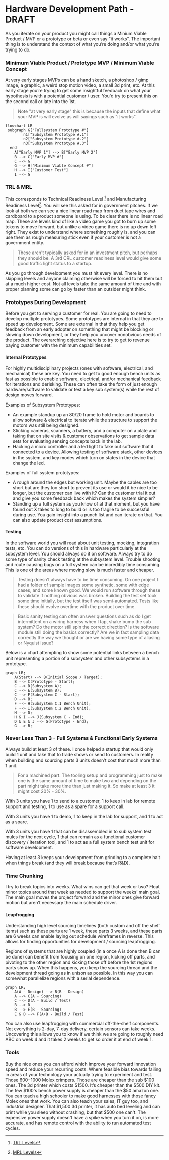 # Hardware Development Path - DRAFT

As you iterate on your product you might call things a Minium Viable Product / MVP or a prototype or beta or even say "it works". The important thing is to understand the context of what you’re doing and/or what you’re trying to do. 

### Minimum Viable Product / Prototype MVP / Minimum Viable Concept
At very early stages MVPs can be a hand sketch, a photoshop / gimp image, a graphic, a weird stop motion video, a small 3d print, etc. At this early stage you’re trying to get some insightful feedback on what your hypothesis is with a potential customer / user. You'd try to present this on the second call or late into the 1st. 
> Note "at very early stage" this is because the inputs that define what your MVP is will evolve as will sayings such as "it works".  

```mermaid
flowchart LR
 subgraph G["Fullsystem Prototype #"]
        n1["Subsystem Prototype #.1"]
        n2["Subsystem Prototype #.2"]
        n3["Subsystem Prototype #.3"]
  end
    A["Early MVP 1"] --> B["Early MVP 2"]
    B --> C["Early MVP #"]
    C --> G
    G --> H["Minimum Viable Concept #"]
    H --> I["Customer Test"]
    I --> G

```


### TRL & MRL
This corresponds to Technical Readiness Level [^TRL] and Manufacturing Readiness Level[^MRL]. You will see this asked for in government pitches. If we look at both we can see a nice linear road map from duct tape wires and cardboard to a product someone is using. To be clear there is no linear road map. These are levels kind of like a video game you got to burn up some tokens to move forward, but unlike a video game there is no up down left right. They exist to understand where something roughly is, and you can use them as rough measuring stick even if your customer is not a government entity. 

> These aren't typically asked for in an investment pitch, but perhaps they should be. A 3rd CRL customer readiness level would give some good traffic light status to a startup. 

As you go through development you must hit every level. There is no skipping levels and anyone claiming otherwise will be forced to hit them but at a much higher cost. Not all levels take the same amount of time and with proper planning some can go by faster than an outsider might think. 

### Prototypes During Development
Before you get to serving a customer for real. You are going to need to develop multiple prototypes. Some prototypes are internal in that they are to speed up development. Some are external in that they help you get feedback from an early adopter on something that might be blocking or slowing down development, or they help you uncover nonobvious needs of the product. The overarching objective here is to try to get to revenue paying customer with the minimum capabilities set. 

#### Internal Prototypes
For highly multidisciplinary projects (ones with software, electrical, and mechanical) these are key. You need to get to good enough bench units as fast as possible to enable software, electrical, and/or mechanical feedback for iterations and derisking. These can often take the form of just enough hardware/software to validate or test a key sub system(s) while the rest of design moves forward. 

Examples of Subsystem Prototypes:
- An example standup up an 80/20 frame to hold motor and boards to allow software & electrical to iterate while the structure to support the motors was still being designed. 
- Sticking cameras, scanners, a battery, and a computer on a plate and taking that on site visits & customer observations to get sample data sets for evaluating sensing concepts back in the lab. 
- Hacking a micro controller and a led light to fake out software that it connected to a device. Allowing testing of software stack, other devices in the system, and key modes which turn on states in the device that change the led.

Examples of full system prototypes:
- A rough around the edges but working unit. Maybe the cables are too short but are they too short to prevent its use or would it be nice to be longer, but the customer can live with it? Can the customer trial it out and give you some feedback back which makes the system simpler? 
- Standing up a full system as you know of at that moment, but you have found out X takes to long to build or is too fragile to be successful during use. You gain insight into a punch list and can iterate on that. You can also update product cost assumptions. 

#### Testing
In the software world you will read about unit testing, mocking, integration tests, etc. You can do versions of this in hardware particularly at the subsystem level. You should always do it on software. Always try to do some type of sanity check testing at the subsystem level. Trouble shooting and route causing bugs on a full system can be incredibly time consuming. This is one of the areas where moving slow is much faster and cheaper. 

> Testing doesn’t always have to be time consuming. On one project I had a folder of sample images some synthetic, some with edge cases, and some known good. We would run software through these to validate if nothing obvious was broken. Building the test set took some time initially, but the test itself was semi-automated. Tests like these should evolve overtime with the product over time. 

> Basic sanity testing can often answer questions such as do I get intermittent on a wiring harness when I tap, shake bump the sub system? Do the motor still spin the correct direction? Is the software module still doing the basics correctly? Are we in fact sampling data correctly the way we thought or are we having some type of aliasing or Nyquist issue? 

Below is a chart attempting to show some potential links between a bench unit representing a portion of a subsystem and other subsystems in a prototype.

```mermaid
graph LR;
    A(Start) --> B(Initial Scope / Target);
    B --> C(Prototype - Start);
    C --> D(Subsystem A);
    C --> E(Subsystem B);
    C --> F(Subsystem C - Start);
    D --> B;
    F --> H(Subsystem C.1 Bench Unit);
    F --> I(Subsystem C.2 Bench Unit);
    H --> D;
    H & I --> J(Subsystem C - End);
    D & E & J --> G(Prototype - End);
    G --> B;
```

### Never Less Than 3 - Full Systems & Functional Early Systems
Always build at least 3 of these. I once helped a startup that would only build 1 unit and take that to trade shows or send to customers. In reality when building and sourcing parts 3 units doesn’t cost that much more than 1 unit. 

> For a machined part. The tooling setup and programming just to make one is the same amount of time to make two and depending on the part might take more time than just making it. So make at least 3 it might cost 20% - 30%. 

With 3 units you have 1 to send to a customer, 1 to keep in lab for remote support and testing, 1 to use as a spare for a support call. 

With 3 units you have 1 to demo, 1 to keep in the lab for support, and 1 to act as a spare. 

With 3 units you have 1 that can be disassembled in to sub system test mules for the next cycle, 1 that can remain as a functional customer discovery / iteration tool, and 1 to act as a full system bench test unit for software development. 

Having at least 3 keeps your development from grinding to a complete halt when things break (and they will break because that’s R&D). 

### Time Chunking
I try to break topics into weeks. What wins can get that week or two? Float minor topics around that week as needed to support the weeks’ main goal. The main goal moves the project forward and the minor ones give forward motion but aren’t necessary the main schedule driver. 

#### Leapfrogging
Understanding high level sourcing timelines (both custom and off the shelf items) such as these parts are 1 week, these parts 3 weeks, and these parts are 6 weeks can enable laying out schedule wireframes in reverse. This allows for finding opportunities for development / sourcing leapfrogging. 

Regions of systems that are highly coupled (in a once A is done then B can be done) can benefit from focusing on one region, kicking off parts, and pivoting to the other region and kicking those off before the 1st regions parts show up. When this happens, you keep the sourcing thread and the development thread going as in unison as possible. In this way you can somewhat parallelize regions with a serial dependence. 

```mermaid
graph LR;
    A(A - Design) --> B(B - Design)
    A --> C(A - Sourcing)
    C --> D(A - Build / Test)
    B --> D
    B --> E(B - Sourcing)
    E & D --> F(A+B - Build / Test)
```

You can also use leapfrogging with commercial off-the-shelf components. Not everything is 2-day, 7-day delivery, certain sensors can take weeks. Uncovering this allows you to know if we think we are going to roughly need ABC on week 4 and it takes 2 weeks to get so order it at end of week 1. 

### Tools
Buy the nice ones you can afford which improve your forward innovation speed and reduce your recurring costs. Where feasible bias towards failing in areas of your technology your actually trying to experiment and test. Those $600-$1000 Molex crimpers. Those are cheaper than the sub $100 ones. The 3d printer which costs $1500. It’s cheaper than the $500 DIY kit. The few $100's bench power supply is cheaper than the $50 amazon one. You can teach a high schooler to make good harnesses with those fancy Molex ones that work. You can also teach your sales, IT guy too, and industrial designer. That $1,500 3d printer, it has auto bed leveling and can print while you sleep without crashing, but that $500 one can't. The expensive power supply doesn't have a spike when you turn it on, is more accurate, and has remote control with the ability to run automated test cycles. 

[^TRL]: [TRL Levels](https://en.wikipedia.org/wiki/Technology_readiness_level)
[^MRL]: [MRL Levels](https://en.wikipedia.org/wiki/Manufacturing_readiness_level)


